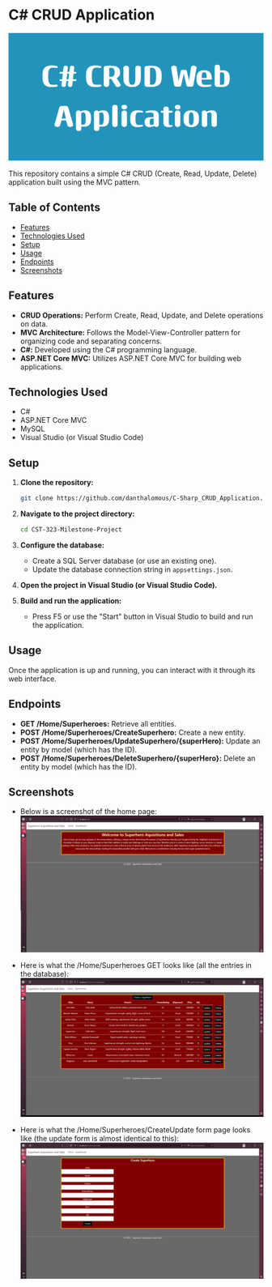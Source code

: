 # C# CRUD Application

![C# CRUD Application](Banner.png)

This repository contains a simple C# CRUD (Create, Read, Update, Delete) application built using the MVC pattern.

## Table of Contents

- [Features](#features)
- [Technologies Used](#technologies-used)
- [Setup](#setup)
- [Usage](#usage)
- [Endpoints](#endpoints)
- [Screenshots](#screenshots)

## Features

- **CRUD Operations:** Perform Create, Read, Update, and Delete operations on data.
- **MVC Architecture:** Follows the Model-View-Controller pattern for organizing code and separating concerns.
- **C#:** Developed using the C# programming language.
- **ASP.NET Core MVC:** Utilizes ASP.NET Core MVC for building web applications.

## Technologies Used

- C#
- ASP.NET Core MVC
- MySQL
- Visual Studio (or Visual Studio Code)

## Setup

1. **Clone the repository:**

    ```bash
    git clone https://github.com/danthalomous/C-Sharp_CRUD_Application.git
    ```

2. **Navigate to the project directory:**

    ```bash
    cd CST-323-Milestone-Project
    ```

3. **Configure the database:**

    - Create a SQL Server database (or use an existing one).
    - Update the database connection string in `appsettings.json`.

4. **Open the project in Visual Studio (or Visual Studio Code).**

5. **Build and run the application:**

    - Press F5 or use the "Start" button in Visual Studio to build and run the application.

## Usage

Once the application is up and running, you can interact with it through its web interface.

## Endpoints

- **GET /Home/Superheroes:** Retrieve all entities.
- **POST /Home/Superheroes/CreateSuperhero:** Create a new entity.
- **POST /Home/Superheroes/UpdateSuperhero/{superHero):** Update an entity by model (which has the ID).
- **POST /Home/Superheroes/DeleteSuperhero/{superHero}:** Delete an entity by model (which has the ID).

## Screenshots

- Below is a screenshot of the home page:
  ![Home Page](HomePage.png)

- Here is what the /Home/Superheroes GET looks like (all the entries in the database):
  ![Superheroes Page](AllSuperheroes.png)

- Here is what the /Home/Superheroes/CreateUpdate form page looks like (the update form is almost identical to this):
  ![New Superhero Page](Cretae-Update.png)
